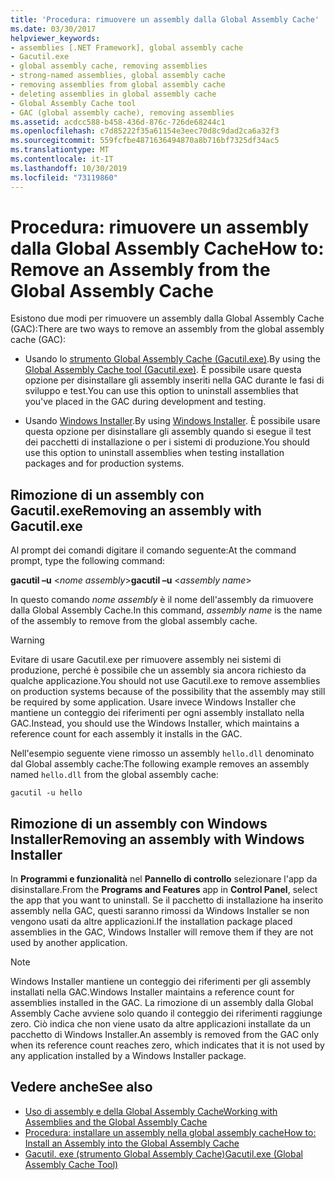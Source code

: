 ```yaml
---
title: 'Procedura: rimuovere un assembly dalla Global Assembly Cache'
ms.date: 03/30/2017
helpviewer_keywords:
- assemblies [.NET Framework], global assembly cache
- Gacutil.exe
- global assembly cache, removing assemblies
- strong-named assemblies, global assembly cache
- removing assemblies from global assembly cache
- deleting assemblies in global assembly cache
- Global Assembly Cache tool
- GAC (global assembly cache), removing assemblies
ms.assetid: acdcc588-b458-436d-876c-726de68244c1
ms.openlocfilehash: c7d85222f35a61154e3eec70d8c9dad2ca6a32f3
ms.sourcegitcommit: 559fcfbe4871636494870a8b716bf7325df34ac5
ms.translationtype: MT
ms.contentlocale: it-IT
ms.lasthandoff: 10/30/2019
ms.locfileid: "73119860"
---
```

# <a name="how-to-remove-an-assembly-from-the-global-assembly-cache"></a><span data-ttu-id="b943f-102">Procedura: rimuovere un assembly dalla Global Assembly Cache</span><span class="sxs-lookup"><span data-stu-id="b943f-102">How to: Remove an Assembly from the Global Assembly Cache</span></span>

<span data-ttu-id="b943f-103">Esistono due modi per rimuovere un assembly dalla Global Assembly Cache (GAC):</span><span class="sxs-lookup"><span data-stu-id="b943f-103">There are two ways to remove an assembly from the global assembly cache (GAC):</span></span>

- <span data-ttu-id="b943f-104">Usando lo [strumento Global Assembly Cache (Gacutil.exe)](../tools/gacutil-exe-gac-tool.md).</span><span class="sxs-lookup"><span data-stu-id="b943f-104">By using the [Global Assembly Cache tool (Gacutil.exe)](../tools/gacutil-exe-gac-tool.md).</span></span> <span data-ttu-id="b943f-105">È possibile usare questa opzione per disinstallare gli assembly inseriti nella GAC durante le fasi di sviluppo e test.</span><span class="sxs-lookup"><span data-stu-id="b943f-105">You can use this option to uninstall assemblies that you've placed in the GAC during development and testing.</span></span>

- <span data-ttu-id="b943f-106">Usando [Windows Installer](/windows/desktop/Msi/windows-installer-portal).</span><span class="sxs-lookup"><span data-stu-id="b943f-106">By using [Windows Installer](/windows/desktop/Msi/windows-installer-portal).</span></span> <span data-ttu-id="b943f-107">È possibile usare questa opzione per disinstallare gli assembly quando si esegue il test dei pacchetti di installazione o per i sistemi di produzione.</span><span class="sxs-lookup"><span data-stu-id="b943f-107">You should use this option to uninstall assemblies when testing installation packages and for production systems.</span></span>

## <a name="removing-an-assembly-with-gacutilexe"></a><span data-ttu-id="b943f-108">Rimozione di un assembly con Gacutil.exe</span><span class="sxs-lookup"><span data-stu-id="b943f-108">Removing an assembly with Gacutil.exe</span></span>

<span data-ttu-id="b943f-109">Al prompt dei comandi digitare il comando seguente:</span><span class="sxs-lookup"><span data-stu-id="b943f-109">At the command prompt, type the following command:</span></span>

<span data-ttu-id="b943f-110">**gacutil –u** \<*nome assembly*></span><span class="sxs-lookup"><span data-stu-id="b943f-110">**gacutil –u** \<*assembly name*></span></span>

<span data-ttu-id="b943f-111">In questo comando *nome assembly* è il nome dell'assembly da rimuovere dalla Global Assembly Cache.</span><span class="sxs-lookup"><span data-stu-id="b943f-111">In this command, *assembly name* is the name of the assembly to remove from the global assembly cache.</span></span>

> [!WARNING]
> <span data-ttu-id="b943f-112">Evitare di usare Gacutil.exe per rimuovere assembly nei sistemi di produzione, perché è possibile che un assembly sia ancora richiesto da qualche applicazione.</span><span class="sxs-lookup"><span data-stu-id="b943f-112">You should not use Gacutil.exe to remove assemblies on production systems because of the possibility that the assembly may still be required by some application.</span></span> <span data-ttu-id="b943f-113">Usare invece Windows Installer che mantiene un conteggio dei riferimenti per ogni assembly installato nella GAC.</span><span class="sxs-lookup"><span data-stu-id="b943f-113">Instead, you should use the Windows Installer, which maintains a reference count for each assembly it installs in the GAC.</span></span>

<span data-ttu-id="b943f-114">Nell'esempio seguente viene rimosso un assembly `hello.dll` denominato dal Global assembly cache:</span><span class="sxs-lookup"><span data-stu-id="b943f-114">The following example removes an assembly named `hello.dll` from the global assembly cache:</span></span>

```console
gacutil -u hello
```

## <a name="removing-an-assembly-with-windows-installer"></a><span data-ttu-id="b943f-115">Rimozione di un assembly con Windows Installer</span><span class="sxs-lookup"><span data-stu-id="b943f-115">Removing an assembly with Windows Installer</span></span>

<span data-ttu-id="b943f-116">In **Programmi e funzionalità** nel **Pannello di controllo** selezionare l'app da disinstallare.</span><span class="sxs-lookup"><span data-stu-id="b943f-116">From the **Programs and Features** app in **Control Panel**, select the app that you want to uninstall.</span></span> <span data-ttu-id="b943f-117">Se il pacchetto di installazione ha inserito assembly nella GAC, questi saranno rimossi da Windows Installer se non vengono usati da altre applicazioni.</span><span class="sxs-lookup"><span data-stu-id="b943f-117">If the installation package placed assemblies in the GAC, Windows Installer will remove them if they are not used by another application.</span></span>

> [!NOTE]
> <span data-ttu-id="b943f-118">Windows Installer mantiene un conteggio dei riferimenti per gli assembly installati nella GAC.</span><span class="sxs-lookup"><span data-stu-id="b943f-118">Windows Installer maintains a reference count for assemblies installed in the GAC.</span></span> <span data-ttu-id="b943f-119">La rimozione di un assembly dalla Global Assembly Cache avviene solo quando il conteggio dei riferimenti raggiunge zero. Ciò indica che non viene usato da altre applicazioni installate da un pacchetto di Windows Installer.</span><span class="sxs-lookup"><span data-stu-id="b943f-119">An assembly is removed from the GAC only when its reference count reaches zero, which indicates that it is not used by any application installed by a Windows Installer package.</span></span>

## <a name="see-also"></a><span data-ttu-id="b943f-120">Vedere anche</span><span class="sxs-lookup"><span data-stu-id="b943f-120">See also</span></span>

- [<span data-ttu-id="b943f-121">Uso di assembly e della Global Assembly Cache</span><span class="sxs-lookup"><span data-stu-id="b943f-121">Working with Assemblies and the Global Assembly Cache</span></span>](working-with-assemblies-and-the-gac.md)
- [<span data-ttu-id="b943f-122">Procedura: installare un assembly nella global assembly cache</span><span class="sxs-lookup"><span data-stu-id="b943f-122">How to: Install an Assembly into the Global Assembly Cache</span></span>](install-assembly-into-gac.md)
- [<span data-ttu-id="b943f-123">Gacutil. exe (strumento Global Assembly Cache)</span><span class="sxs-lookup"><span data-stu-id="b943f-123">Gacutil.exe (Global Assembly Cache Tool)</span></span>](../tools/gacutil-exe-gac-tool.md)
